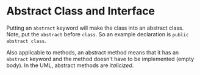 # Abstract Class and Interface
Putting an `abstract` keyword will make the class into an abstract class. Note, put the `abstract` before `class`. So an example declaration is `public abstract class`.

Also applicable to methods, an abstract method means that it has an `abstract` keyword and the method doesn't have to be implemented (empty body). In the UML, abstract methods are *italicized*. 
